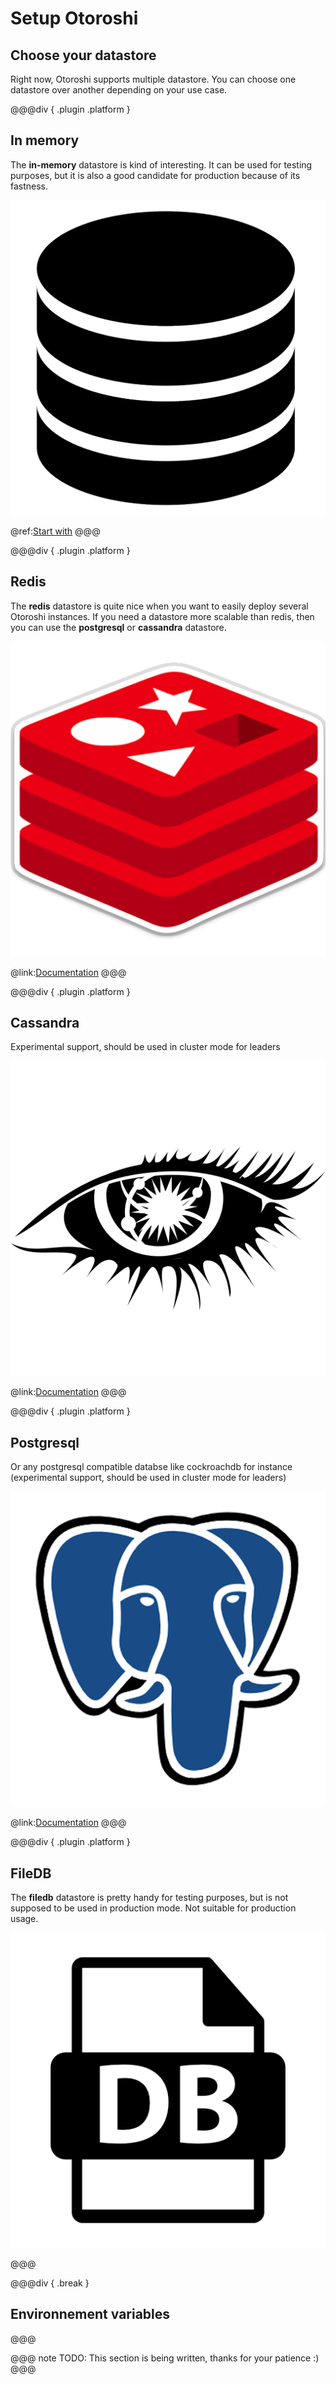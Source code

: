 # Setup Otoroshi

## Choose your datastore

Right now, Otoroshi supports multiple datastore. You can choose one datastore over another depending on your use case.

@@@div { .plugin .platform } 
## In memory

The **in-memory** datastore is kind of interesting. It can be used for testing purposes, but it is also a good candidate for production because of its fastness.

<img src="../imgs/inmemory.png" />

@ref:[Start with](../getting-started.md)
@@@

@@@div { .plugin .platform } 
## Redis

The **redis** datastore is quite nice when you want to easily deploy several Otoroshi instances.
If you need a datastore more scalable than redis, then you can use the **postgresql** or **cassandra** datastore.

<img src="../imgs/redis.png" />

@link:[Documentation](https://redis.io/topics/quickstart)
@@@

@@@div { .plugin .platform } 
## Cassandra

Experimental support, should be used in cluster mode for leaders

<img src="../imgs/cassandra.png" />

@link:[Documentation](https://cassandra.apache.org/doc/latest/cassandra/getting_started/installing.html)
@@@

@@@div { .plugin .platform } 
## Postgresql

Or any postgresql compatible databse like cockroachdb for instance (experimental support, should be used in cluster mode for leaders)

<img src="../imgs/postgres.png" />

@link:[Documentation](https://www.postgresql.org/docs/10/tutorial-install.html)
@@@

@@@div { .plugin .platform } 
## FileDB

The **filedb** datastore is pretty handy for testing purposes, but is not supposed to be used in production mode. 
Not suitable for production usage.

<img src="../imgs/filedb.png" />

@@@

@@@div { .break }
## Environnement variables
@@@

@@@ note
TODO: This section is being written, thanks for your patience :)
@@@